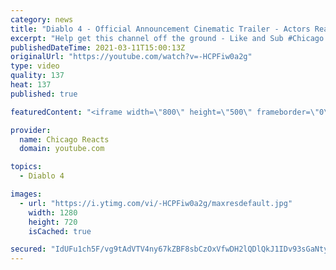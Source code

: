 ```yaml
---
category: news
title: "Diablo 4 - Official Announcement Cinematic Trailer - Actors React"
excerpt: "Help get this channel off the ground - Like and Sub #Chicago #Blind #React."
publishedDateTime: 2021-03-11T15:00:13Z
originalUrl: "https://youtube.com/watch?v=-HCPFiw0a2g"
type: video
quality: 137
heat: 137
published: true

featuredContent: "<iframe width=\"800\" height=\"500\" frameborder=\"0\" src=\"https://www.youtube.com/embed/-HCPFiw0a2g\" allow=\"accelerometer; autoplay; encrypted-media; gyroscope; picture-in-picture\" allowfullscreen></iframe>"

provider:
  name: Chicago Reacts
  domain: youtube.com

topics:
  - Diablo 4

images:
  - url: "https://i.ytimg.com/vi/-HCPFiw0a2g/maxresdefault.jpg"
    width: 1280
    height: 720
    isCached: true

secured: "IdUFu1ch5F/vg9tAdVTV4ny67kZBF8sbCzOxVfwDH2lQDlQkJ1IDv93sGaNtyk8daFkMwPtd00E5koJ0vVPTt4n5Ew2k4V5+u6zmwFz5c9j+uPwfJYlHRGbQzXEtR+SaXeG37Z8OuMFtGQueXQZ1DGpP2ZVv/nS7NMwqDXPWYK9ZcI5JdP7gXHQBbYQhvMw2QCIXOZrkd8XH/4L4GKrvxIumuOwbO+G+tysZ+tOA46EVIVPXYeEnKFGph4pv7Q5hJV/gRsrs0PFlZLb/4B9ec8egbbOki+mfuvG8vpBucvW3sh8/6/rJXNhu7iUps7s7XQp3q02hl/11aHy6HDqjqORVb6JBXzbvMy7DoajPtCBijjMOgHR7jVLAkAd1spxhf3ufM5DATsM4pD9MucAe2tFsJ8OYzruHiDPLlKc433L8u+ZXSfghueQ0/skDrqmc;U7ZjDzHoU31wEOM+O1hkKw=="
---
```


